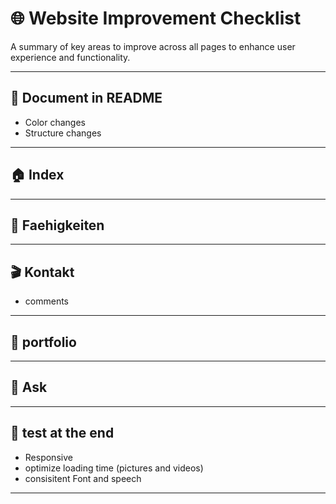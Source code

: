 # 🌐 Website Improvement Checklist

A summary of key areas to improve across all pages to enhance user experience and functionality.

---

## 📜 Document in README

- Color changes
- Structure changes

---

## 🏠 Index

---

## 🚀 Faehigkeiten

---

## 🎬 Kontakt

- comments

---

## 📜 portfolio

---

## 🎁 Ask

---

## 📜 test at the end

- Responsive
- optimize loading time (pictures and videos)
- consisitent Font and speech

---
